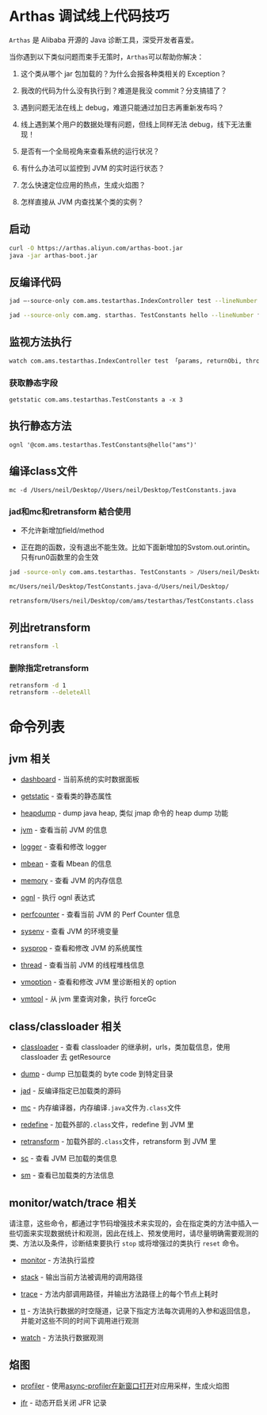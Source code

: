 # Arthas 调试线上代码技巧



`Arthas` 是 Alibaba 开源的 Java 诊断工具，深受开发者喜爱。

当你遇到以下类似问题而束手无策时，`Arthas`可以帮助你解决：



1. 这个类从哪个 jar 包加载的？为什么会报各种类相关的 Exception？

1. 我改的代码为什么没有执行到？难道是我没 commit？分支搞错了？

1. 遇到问题无法在线上 debug，难道只能通过加日志再重新发布吗？

1. 线上遇到某个用户的数据处理有问题，但线上同样无法 debug，线下无法重现！

1. 是否有一个全局视角来查看系统的运行状况？

1. 有什么办法可以监控到 JVM 的实时运行状态？

1. 怎么快速定位应用的热点，生成火焰图？

1. 怎样直接从 JVM 内查找某个类的实例？



## 启动

```bash
curl -O https://arthas.aliyun.com/arthas-boot.jar
java -jar arthas-boot.jar
```

## 反编译代码



```bash
jad –-source-only com.ams.testarthas.IndexController test --lineNumber false

jad --source-only com.amg. starthas. TestConstants hello --lineNumber false
```



## 监视方法执行



```bash
watch com.ams.testarthas.IndexController test 「params, returnObi, throwExpl -n 5 -x 3
```



### 获取静态字段



```plain
getstatic com.ams.testarthas.TestConstants a -x 3
```



## 执行静态方法



```plain
ognl '@com.ams.testarthas.TestConstants@hello("ams")'
```



## 编译class文件



```plain
mc -d /Users/neil/Desktop//Users/neil/Desktop/TestConstants.java
```



### jad和mc和retransform 結合使用



- 不允许新增加field/method

- 正在跑的函数，没有退出不能生效。比如下面新增加的Svstom.out.orintin。只有run0函数里的会生效



```bash
jad -source-only com.ams.testarthas. TestConstants > /Users/neil/Desktop/TestConstants.java

mc/Users/neil/Desktop/TestConstants.java-d/Users/neil/Desktop/

retransform/Users/neil/Desktop/com/ams/testarthas/TestConstants.class
```



## 列出retransform



```bash
retransform -l
```



### 删除指定retransform



```bash
retransform -d 1
retransform --deleteAll
```



# 命令列表



## jvm 相关



- [dashboard](https://arthas.aliyun.com/doc/dashboard.html) - 当前系统的实时数据面板

- [getstatic](https://arthas.aliyun.com/doc/getstatic.html) - 查看类的静态属性

- [heapdump](https://arthas.aliyun.com/doc/heapdump.html) - dump java heap, 类似 jmap 命令的 heap dump 功能

- [jvm](https://arthas.aliyun.com/doc/jvm.html) - 查看当前 JVM 的信息

- [logger](https://arthas.aliyun.com/doc/logger.html) - 查看和修改 logger

- [mbean](https://arthas.aliyun.com/doc/mbean.html) - 查看 Mbean 的信息

- [memory](https://arthas.aliyun.com/doc/memory.html) - 查看 JVM 的内存信息

- [ognl](https://arthas.aliyun.com/doc/ognl.html) - 执行 ognl 表达式

- [perfcounter](https://arthas.aliyun.com/doc/perfcounter.html) - 查看当前 JVM 的 Perf Counter 信息

- [sysenv](https://arthas.aliyun.com/doc/sysenv.html) - 查看 JVM 的环境变量

- [sysprop](https://arthas.aliyun.com/doc/sysprop.html) - 查看和修改 JVM 的系统属性

- [thread](https://arthas.aliyun.com/doc/thread.html) - 查看当前 JVM 的线程堆栈信息

- [vmoption](https://arthas.aliyun.com/doc/vmoption.html) - 查看和修改 JVM 里诊断相关的 option

- [vmtool](https://arthas.aliyun.com/doc/vmtool.html) - 从 jvm 里查询对象，执行 forceGc



## class/classloader 相关



- [classloader](https://arthas.aliyun.com/doc/classloader.html) - 查看 classloader 的继承树，urls，类加载信息，使用 classloader 去 getResource

- [dump](https://arthas.aliyun.com/doc/dump.html) - dump 已加载类的 byte code 到特定目录

- [jad](https://arthas.aliyun.com/doc/jad.html) - 反编译指定已加载类的源码

- [mc](https://arthas.aliyun.com/doc/mc.html) - 内存编译器，内存编译`.java`文件为`.class`文件

- [redefine](https://arthas.aliyun.com/doc/redefine.html) - 加载外部的`.class`文件，redefine 到 JVM 里

- [retransform](https://arthas.aliyun.com/doc/retransform.html) - 加载外部的`.class`文件，retransform 到 JVM 里

- [sc](https://arthas.aliyun.com/doc/sc.html) - 查看 JVM 已加载的类信息

- [sm](https://arthas.aliyun.com/doc/sm.html) - 查看已加载类的方法信息



## monitor/watch/trace 相关



请注意，这些命令，都通过字节码增强技术来实现的，会在指定类的方法中插入一些切面来实现数据统计和观测，因此在线上、预发使用时，请尽量明确需要观测的类、方法以及条件，诊断结束要执行 `stop` 或将增强过的类执行 `reset` 命令。



- [monitor](https://arthas.aliyun.com/doc/monitor.html) - 方法执行监控

- [stack](https://arthas.aliyun.com/doc/stack.html) - 输出当前方法被调用的调用路径

- [trace](https://arthas.aliyun.com/doc/trace.html) - 方法内部调用路径，并输出方法路径上的每个节点上耗时

- [tt](https://arthas.aliyun.com/doc/tt.html) - 方法执行数据的时空隧道，记录下指定方法每次调用的入参和返回信息，并能对这些不同的时间下调用进行观测

- [watch](https://arthas.aliyun.com/doc/watch.html) - 方法执行数据观测



## 焰图



- [profiler](https://arthas.aliyun.com/doc/profiler.html) - 使用[async-profiler在新窗口打开](https://github.com/jvm-profiling-tools/async-profiler)对应用采样，生成火焰图

- [jfr](https://arthas.aliyun.com/doc/jfr.html) - 动态开启关闭 JFR 记录